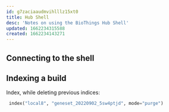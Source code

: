 ```yaml
---
id: g7zaciaaudmvihlllz15xt0
title: Hub Shell
desc: 'Notes on using the BioThings Hub Shell'
updated: 1662234315588
created: 1662234143271
---
```


## Connecting to the shell

## Indexing a build

Index, while deleting previous indices:

```python
 index("local8", "geneset_20220902_5sw4ptjd", mode="purge")
```